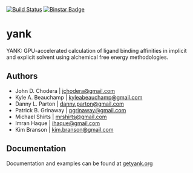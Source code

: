 [![Build Status](https://travis-ci.org/choderalab/yank.png)](https://travis-ci.org/choderalab/yank)
[![Binstar Badge](https://binstar.org/omnia/yank/badges/version.svg)](https://binstar.org/omnia/yank)

yank
====

YANK: GPU-accelerated calculation of ligand binding affinities in implicit and explicit solvent using alchemical free energy methodologies.

Authors
-------

* John D. Chodera | jchodera@gmail.com
* Kyle A. Beauchamp | kyleabeauchamp@gmail.com
* Danny L. Parton | danny.parton@gmail.com
* Patrick B. Grinaway | pgrinaway@gmail.com
* Michael Shirts | mrshirts@gmail.com
* Imran Haque | ihaque@gmail.com
* Kim Branson | kim.branson@gmail.com

Documentation
-------------

Documentation and examples can be found at [getyank.org](http://getyank.org)

